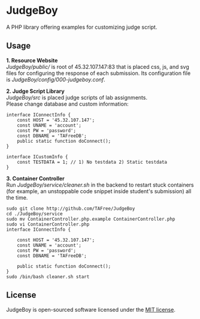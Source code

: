 # JudgeBoy
A PHP library offering examples for customizing judge script. 
  
## Usage
**1. Resource Website**   
_JudgeBoy/public/_ is root of 45.32.107.147:83 that is placed css, js, and svg files for configuring the response of each submission. 
Its configuration file is _JudgeBoy/config/000-judgeboy.conf_.    
  
**2. Judge Script Library**  
_JudgeBoy/src_ is placed judge scripts of lab assignments.  
Please change database and custom information:
```
interface IConnectInfo {
	const HOST = '45.32.107.147';
	const UNAME = 'account';
	const PW = 'password';
	const DBNAME = 'TAFreeDB';
	public static function doConnect();
}

interface ICustomInfo {
	const TESTDATA = 1; // 1) No testdata 2) Static testdata 
}
```
   
**3. Container Controller**  
Run _JudgeBoy/service/cleaner.sh_ in the backend to restart stuck containers (for example, an unstoppable code snippet inside student's submission) all the time.
```
sudo git clone http://github.com/TAFree/JudgeBoy
cd ./JudgeBoy/service
sudo mv ContainerController.php.example ContainerController.php
sudo vi ContainerController.php
interface IConnectInfo {

	const HOST = '45.32.107.147';
	const UNAME = 'account';
	const PW = 'password';
	const DBNAME = 'TAFreeDB';

	public static function doConnect();
}
sudo /bin/bash cleaner.sh start
```
  
## License
JudgeBoy is open-sourced software licensed under the [MIT license](http://opensource.org/licenses/MIT).
